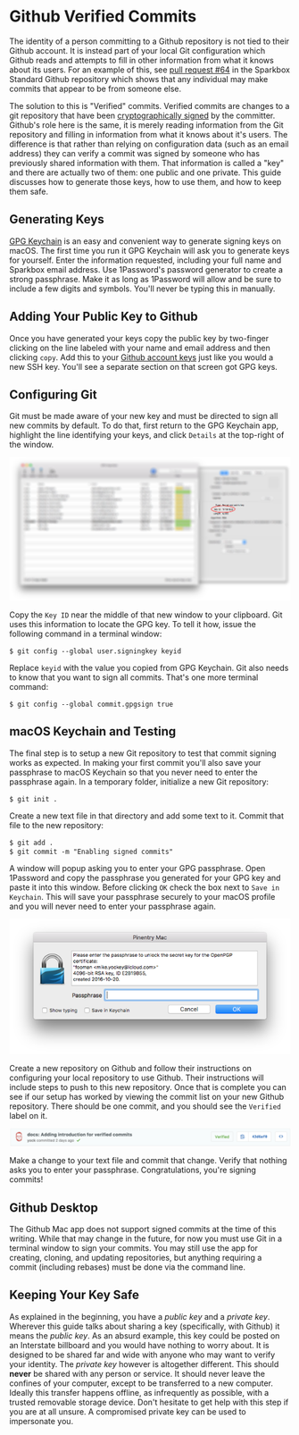 # Github Verified Commits

The identity of a person committing to a Github repository is not tied to their Github account. It is instead part of your local Git configuration which Github reads and attempts to fill in other information from what it knows about its users. For an example of this, see [pull request #64][why-verified-is-important] in the Sparkbox Standard Github repository which shows that any individual may make commits that appear to be from someone else.

The solution to this is "Verified" commits. Verified commits are changes to a git repository that have been [cryptographically signed][wikipedia-digital-signature] by the committer. Github's role here is the same, it is merely reading information from the Git repository and filling in information from what it knows about it's users. The difference is that rather than relying on configuration data (such as an email address) they can verify a commit was signed by someone who has previously shared information with them. That information is called a "key" and there are actually two of them: one public and one private. This guide discusses how to generate those keys, how to use them, and how to keep them safe.

## Generating Keys

[GPG Keychain][gpg-tools-website] is an easy and convenient way to generate signing keys on macOS. The first time you run it GPG Keychain will ask you to generate keys for yourself. Enter the information requested, including your full name and Sparkbox email address. Use 1Password's password generator to create a strong passphrase. Make it as long as 1Password will allow and be sure to include a few digits and symbols. You'll never be typing this in manually.

## Adding Your Public Key to Github

Once you have generated your keys copy the public key by two-finger clicking on the line labeled with your name and email address and then clicking `copy`. Add this to your [Github account keys][github-account-keys] just like you would a new SSH key. You'll see a separate section on that screen got GPG keys.

## Configuring Git

Git must be made aware of your new key and must be directed to sign all new commits by default. To do that, first return to the GPG Keychain app, highlight the line identifying your keys, and click `Details` at the top-right of the window.

![GPG Keychain key details](keydetails.png)

Copy the `Key ID` near the middle of that new window to your clipboard. Git uses this information to locate the GPG key. To tell it how, issue the following command in a terminal window:

    $ git config --global user.signingkey keyid

Replace `keyid` with the value you copied from GPG Keychain. Git also needs to know that you want to sign all commits. That's one more terminal command:

    $ git config --global commit.gpgsign true

## macOS Keychain and Testing

The final step is to setup a new Git repository to test that commit signing works as expected. In making your first commit you'll also save your passphrase to macOS Keychain so that you never need to enter the passphrase again. In a temporary folder, initialize a new Git repository:

    $ git init .

Create a new text file in that directory and add some text to it. Commit that file to the new repository:

    $ git add .
    $ git commit -m "Enabling signed commits"

A window will popup asking you to enter your GPG passphrase. Open 1Password and copy the passphrase you generated for your GPG key and paste it into this window. Before clicking `OK` check the box next to `Save in Keychain`. This will save your passphrase securely to your macOS profile and you will never need to enter your passphrase again.

![Pinentry window](pinentry.png)

Create a new repository on Github and follow their instructions on configuring your local repository to use Github. Their instructions will include steps to push to this new repository. Once that is complete you can see if our setup has worked by viewing the commit list on your new Github repository. There should be one commit, and you should see the `Verified` label on it.

![A verified commit](verified.png)

Make a change to your text file and commit that change. Verify that nothing asks you to enter your passphrase. Congratulations, you're signing commits!

## Github Desktop

The Github Mac app does not support signed commits at the time of this writing. While that may change in the future, for now you must use Git in a terminal window to sign your commits. You may still use the app for creating, cloning, and updating repositories, but anything requiring a commit (including rebases) must be done via the command line.

## Keeping Your Key Safe

As explained in the beginning, you have a _public key_ and a _private key_. Wherever this guide talks about sharing a key (specifically, with Github) it means the _public key_. As an absurd example, this key could be posted on an Interstate billboard and you would have nothing to worry about. It is designed to be shared far and wide with anyone who may want to verify your identity. The _private key_ however is altogether different. This should __never__ be shared with any person or service. It should never leave the confines of your computer, except to be transferred to a new computer. Ideally this transfer happens offline, as infrequently as possible, with a trusted removable storage device. Don't hesitate to get help with this step if you are at all unsure. A compromised private key can be used to impersonate you.

[why-verified-is-important]: https://github.com/sparkbox/standard/pull/64
[gpg-tools-website]: https://gpgtools.org/
[github-account-keys]: https://github.com/settings/keys
[wikipedia-digital-signature]: https://en.wikipedia.org/wiki/Digital_signature
